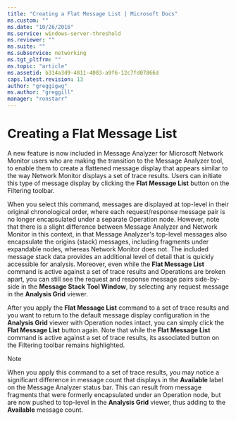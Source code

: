 ```yaml
---
title: "Creating a Flat Message List | Microsoft Docs"
ms.custom: ""
ms.date: "10/26/2016"
ms.service: windows-server-threshold
ms.reviewer: ""
ms.suite: ""
ms.subservice: networking
ms.tgt_pltfrm: ""
ms.topic: "article"
ms.assetid: b314a3d9-4811-4083-a9f6-12c7fd07866d
caps.latest.revision: 13
author: "greggigwg"
ms.author: "greggill"
manager: "ronstarr"
---
```


# Creating a Flat Message List

A new feature is now included in Message Analyzer for Microsoft Network Monitor users who are making the transition to the Message Analyzer tool, to enable them to create a flattened message display  that appears similar to  the way Network Monitor displays a set of trace results. Users can initiate this type of message display by clicking the **Flat Message List** button on the Filtering toolbar.  
  
 When you select this command, messages are displayed at top-level in their original chronological order, where each request/response message pair is no longer encapsulated under a separate Operation node. However, note that there is a slight difference  between Message Analyzer and Network Monitor in this context, in that Message Analyzer's top-level messages also encapsulate the origins (stack) messages, including fragments under expandable nodes, whereas Network Monitor does not. The included message stack data  provides an additional level of detail that is quickly accessible for analysis. Moreover, even while the **Flat Message List** command is active against a set of trace results and Operations are broken apart, you can still see the request and response message pairs side-by-side in the **Message Stack** **Tool Window**, by selecting any request message in the **Analysis Grid** viewer.  
  
 After you apply the **Flat Message List** command to a set of trace results and you want to return to the default message display configuration in the **Analysis Grid** viewer with Operation nodes intact, you can simply click the **Flat Message List** button again. Note that while the **Flat Message List**  command is active against a set of trace results, its associated button on the Filtering toolbar remains highlighted.  
  
> [!NOTE]
>  When you apply this command to a set of trace results, you may notice a significant difference in message count that displays in the **Available** label on the Message Analyzer status bar. This can result from message fragments that were formerly encapsulated under an Operation node,  but are now pushed to top-level in the **Analysis Grid** viewer, thus adding to the **Available** message count.